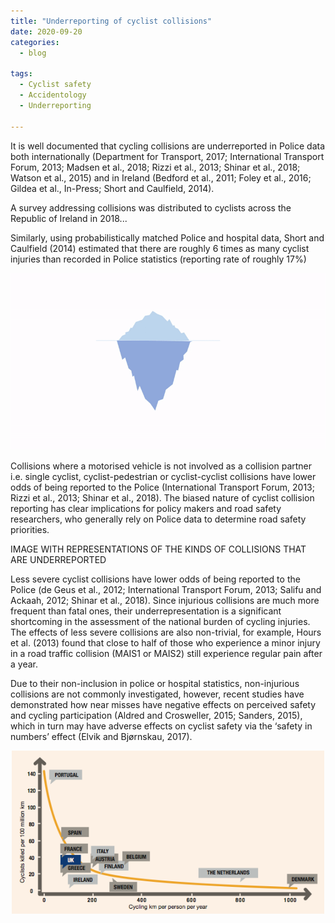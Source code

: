 ```yaml
---
title: "Underreporting of cyclist collisions"
date: 2020-09-20
categories:
  - blog

tags:
  - Cyclist safety
  - Accidentology
  - Underreporting

---
```



It is well documented that cycling collisions are underreported in Police data both internationally (Department for Transport, 2017; International Transport Forum, 2013; Madsen et al., 2018; Rizzi et al., 2013; Shinar et al., 2018; Watson et al., 2015) and in Ireland (Bedford et al., 2011; Foley et al., 2016; Gildea et al., In-Press; Short and Caulfield, 2014). 

A survey addressing collisions was distributed to cyclists across the Republic of Ireland in 2018...

Similarly, using probabilistically matched Police and hospital data, Short and Caulfield (2014) estimated that there are roughly 6 times as many cyclist injuries than recorded in Police statistics (reporting rate of roughly 17%)

<p align="center">
  <img src="/assets/images/underreporting.gif" width="700">
</p>

Collisions where a motorised vehicle is not involved as a collision partner i.e. single cyclist, cyclist-pedestrian or cyclist-cyclist collisions have lower odds of being reported to the Police (International Transport Forum, 2013; Rizzi et al., 2013; Shinar et al., 2018). The biased nature of cyclist collision reporting has clear implications for policy makers and road safety researchers, who generally rely on Police data to determine road safety priorities.

IMAGE WITH REPRESENTATIONS OF THE KINDS OF COLLISIONS THAT ARE UNDERREPORTED

Less severe cyclist collisions have lower odds of being reported to the Police (de Geus et al., 2012; International Transport Forum, 2013; Salifu and Ackaah, 2012; Shinar et al., 2018). Since injurious collisions are much more frequent than fatal ones, their underrepresentation is a significant shortcoming in the assessment of the national burden of cycling injuries. The effects of less severe collisions are also non-trivial, for example, Hours et al. (2013) found that close to half of those who experience a minor injury in a road traffic collision (MAIS1 or MAIS2) still experience regular pain after a year. 

Due to their non-inclusion in police or hospital statistics, non-injurious collisions are not commonly investigated, however, recent studies have demonstrated how near misses have negative effects on perceived safety and cycling participation (Aldred and Crosweller, 2015; Sanders, 2015), which in turn may have adverse effects on cyclist safety via the ‘safety in numbers’ effect (Elvik and Bjørnskau, 2017). 

<p align="center">
  <img src="/assets/images/safetyinnumbers.png" width="500">
</p>


